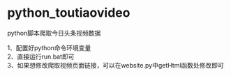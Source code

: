 # python_toutiaovideo
python脚本爬取今日头条视频数据

1、配置好python命令环境变量<br>
2、直接运行run.bat即可<br>
3、如果想修改爬取视频页面链接，可以在website.py中getHtml函数处修改即可

